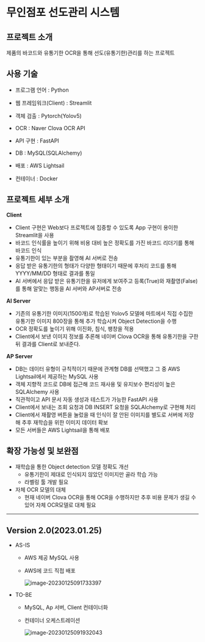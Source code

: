 # 무인점포 선도관리 시스템



## 프로젝트 소개

제품의 바코드와 유통기한 OCR을 통해 선도(유통기한)관리를 하는 프로젝트



## 사용 기술

* 프로그램 언어 : Python

* 웹 프레임워크(Client) : Streamlit

* 객체 검출 : Pytorch(Yolov5)

* OCR : Naver Clova OCR API

* API 구현 :  FastAPI

* DB : MySQL(SQLAlchemy)

* 배포 : AWS Lightsail

* 컨테이너 : Docker

  

## 프로젝트 세부 소개

**Client**

* Client 구현은 Web보다 프로젝트에 집중할 수 있도록 App 구현이 용이한 Streamlit을 사용
* 바코드 인식률을 높이기 위해 비용 대비 높은 정확도를 가진 바코드 리더기를 통해 바코드 인식 
* 유통기한이 있는 부분을 촬영해 AI 서버로 전송
* 응답 받은 유통기한의 형태가 다양한 형태이기 때문에 후처리 코드를 통해 YYYY/MM/DD 형태로 결과를 통일
* AI 서버에서 응답 받은 유통기한을 유저에게 보여주고 등록(True)와 재촬영(False)를 통해 알맞는 행동을 AI 서버와 AP서버로 전송

**AI Server**

* 기존의 유통기한 이미지(1500개)로 학습된 Yolov5 모델에 마트에서 직접 수집한 유통기한 이미지 800장을 통해 추가 학습시켜 Object Detection을 수행
* OCR 정확도를 높이기 위해 이진화, 침식, 팽창을 적용
* Client에서 보낸 이미지 정보를 추론해 네이버 Clova OCR을 통해 유통기한을 구한 뒤 결과를 Client로 보내준다. 

**AP Server**

* DB는 데이터 유형이 규칙적이기 때문에 관계형 DB를 선택했고 그 중 AWS Lightsail에서 제공하는 MySQL 사용
* 객체 지향적 코드로 DB에 접근해 코드 재사용 및 유지보수 편리성이 높은 SQLAlchemy 사용
* 직관적이고 API 문서 자동 생성과 테스트가 가능한 FastAPI 사용
* Client에서 보내는 조회 요청과 DB INSERT 요청을 SQLAlchemy로 구현해 처리
* Client에서 재촬영 버튼을 눌렀을 때 인식이 잘 안된 이미지를 별도로 서버에 저장해 추후 재학습을 위한 이미지 데이터 확보
* 모든 서버들은 AWS Lightsail을 통해 배포



## 확장 가능성 및 보완점

* 재학습을 통한 Object detection 모델 정확도 개선
  * 유통기한이 제대로 인식되지 않았던 이미지만 골라 학습 가능
  * 라벨링 툴 개발 필요
* 자체 OCR 모델의 대체
  * 현재 네이버 Clova OCR을 통해 OCR을 수행하지만 추후 비용 문제가 생길 수 있어 자체 OCR모델로 대체 필요



---

## Version 2.0(2023.01.25)

* AS-IS

  * AWS 제공 MySQL 사용

  * AWS에 코드 직접 배포

    ![image-20230125091733397](C:\Users\meteo\AppData\Roaming\Typora\typora-user-images\image-20230125091733397.png)

* TO-BE

  * MySQL, Ap 서버, Client 컨테이너화

  * 컨테이너 오케스트레이션

    ![image-20230125091932043](C:\Users\meteo\AppData\Roaming\Typora\typora-user-images\image-20230125091932043.png)

